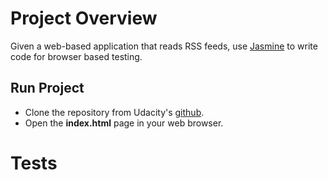 # Project Overview

Given a web-based application that reads RSS feeds, use [Jasmine](http://jasmine.github.io/) to write code for browser based testing.


## Run Project

* Clone the repository from Udacity's [github](https://github.com/udacity/frontend-nanodegree-feedreader).
* Open the **index.html** page in your web browser. 



# Tests

